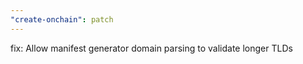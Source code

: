 ```yaml
---
"create-onchain": patch
---
```


fix: Allow manifest generator domain parsing to validate longer TLDs
